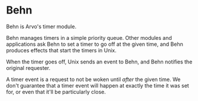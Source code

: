 # Behn

Behn is Arvo's timer module.

Behn manages timers in a simple priority queue. Other modules and applications ask Behn to set a timer to go off at the given time, and Behn produces effects that start the timers in Unix.

When the timer goes off, Unix sends an event to Behn, and Behn notifies the original requester.

A timer event is a request to not be woken until _after_ the given time. We don't guarantee that a timer event will happen at exactly the time it was set for, or even that it'll be particularly close.
